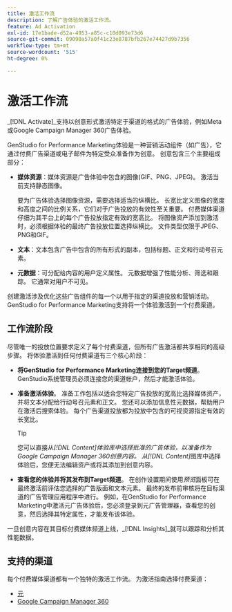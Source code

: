 ```yaml
---
title: 激活工作流
description: 了解广告体验的激活工作流。
feature: Ad Activation
exl-id: 17e1bade-d52a-4953-a85c-c10d093e73d6
source-git-commit: 09090a57a0f41c23e8787bfb267e74427d9b7356
workflow-type: tm+mt
source-wordcount: '515'
ht-degree: 0%

---
```


# 激活工作流

_[!DNL Activate]_支持以创意形式激活特定于渠道的格式的广告体验，例如Meta或Google Campaign Manager 360广告体验。

GenStudio for Performance Marketing体验是一种营销活动组件（如广告），它通过付费广告渠道或电子邮件为特定受众准备作为创意。 创意包含三个主要组成部分：

* **媒体资源**：媒体资源是广告体验中包含的图像(GIF、PNG、JPEG)。 激活当前支持静态图像。

  要为广告体验选择图像资源，需要选择适当的纵横比。 长宽比定义图像的宽度和高度之间的比例关系，它们对于广告投放的有效性至关重要。 付费媒体渠道仔细为其平台上的每个广告投放指定有效的宽高比。 将图像资产添加到激活时，必须根据体验的最终广告投放位置选择纵横比。 文件类型仅限于JPEG、PNG和GIF。

* **文本**：文本包含广告中包含的所有形式的副本，包括标题、正文和行动号召元素。

* **元数据**：可分配给内容的用户定义属性。 元数据增强了性能分析、筛选和跟踪。 它通常对用户不可见。

创建激活涉及优化这些广告组件的每一个以用于指定的渠道投放和营销活动。 GenStudio for Performance Marketing支持将一个体验激活到一个付费渠道。

## 工作流阶段

尽管唯一的投放位置要求定义了每个付费渠道，但所有广告激活都共享相同的高级步骤。 将体验激活到任何付费渠道有三个核心阶段：

* **将GenStudio for Performance Marketing连接到您的Target频道**。 GenStudio系统管理员必须连接您的渠道帐户，然后才能激活体验。

* **准备激活体验**。 准备工作包括以适合您特定广告投放的宽高比选择媒体资产，并将文本分配给行动号召元素和正文。 您还可以添加信息性元数据，帮助用户在激活后搜索体验。 每个广告渠道投放都为投放中包含的可视资源指定有效的长宽比。

  >[!TIP]
  >
  >您可以直接从&#x200B;_[!DNL Content]_体验库中选择批准的广告体验，以准备作为Google Campaign Manager 360创意内容。 从_[!DNL Content]_&#x200B;图库中选择体验后，您便无法编辑资产或将其添加到创意内容。

* **查看您的体验并将其发布到Target频道**。 在创作设置期间使用&#x200B;_预览_&#x200B;面板可在最终激活前评估您选择的广告版面和文本元素。 最终的发布前审核将在目标渠道的广告管理应用程序中进行。 例如，在GenStudio for Performance Marketing中激活元广告体验后，您必须登录到元广告管理器，查看您的创意，然后选择其特定属性，才能发布该体验。

一旦创意内容在其目标付费媒体频道上线，_[!DNL Insights]_就可以跟踪和分析其性能数据。

## 支持的渠道

每个付费媒体渠道都有一个独特的激活工作流。 为激活指南选择付费渠道：

* [元](activate-meta-ad.md)
* [Google Campaign Manager 360](activate-cm360-ad.md)
